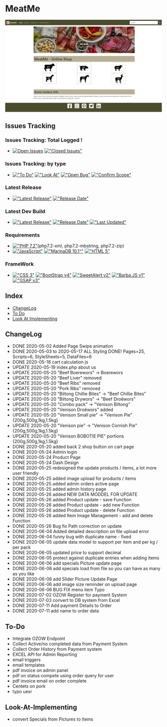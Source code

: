 # MeatMe
<img src="https://github.com/HermanRas/MeatMe/blob/master/img/Logo.jpg" alt="#PetraLogo">

## Issues Tracking
### Issues Tracking: Total Logged !
 - [![Open Issues](https://img.shields.io/github/issues/HermanRas/MeatMe.svg)](https://github.com/HermanRas/MeatMe/issues)
[!["Closed Issues"](https://img.shields.io/github/issues-closed/HermanRas/MeatMe.svg?style=flat-square)](https://github.com/HermanRas/MeatMe/issues)
### Issues Tracking: by type
 - [!["To Do"](https://img.shields.io/github/issues/HermanRas/MeatMe/help%20wanted.svg)](https://github.com/HermanRas/MeatMe/labels/help%20wanted)
[!["Look At"](https://img.shields.io/github/issues/HermanRas/MeatMe/enhancement.svg)](https://github.com/HermanRas/MeatMe/labels/enhancement)
[!["Open Bug"](https://img.shields.io/github/issues/HermanRas/MeatMe/bug.svg)](https://github.com/HermanRas/MeatMe/labels/bug)
[!["Confirm Scope"](https://img.shields.io/github/issues/HermanRas/MeatMe/question.svg)](https://github.com/HermanRas/MeatMe/labels/question)

### Latest Release
 - [!["Latest Release"](https://img.shields.io/github/release/HermanRas/MeatMe.svg)](https://github.com/HermanRas/MeatMe/releases)
[!["Release Date"](https://img.shields.io/github/release-date/HermanRas/MeatMe.svg)](https://github.com/HermanRas/MeatMe/releases)

### Latest Dev Build
 - [!["Latest Release"](https://img.shields.io/github/release-pre/HermanRas/MeatMe.svg)](https://github.com/HermanRas/MeatMe/releases)
[!["Release Date"](https://img.shields.io/github/release-date-pre/HermanRas/MeatMe.svg)](https://github.com/HermanRas/MeatMe/releases)
[!["Last Updated"](https://img.shields.io/github/last-commit/HermanRas/MeatMe.svg)](https://github.com/HermanRas/MeatMe/releases)

### Requirements
 - [!["PHP 7.2"](https://img.shields.io/badge/PHP-7.2%5E-blue.svg)](https://www.php.net/)(php7.2-xml, php7.2-mbstring, php7.2-zip)
 - [!["JavaScript"](https://img.shields.io/badge/JavaScript-1.8%5E-blue.svg)](https://developer.mozilla.org/en-US/docs/Web/JavaScript)
[!["MarinaDB 10.1^"](https://img.shields.io/badge/MarinaDB-10.1%5E-blue.svg)](https://www.microsoft.com/en-us/sql-server/sql-server-downloads)
[!["HTML 5"](https://img.shields.io/badge/HTML-5-blue.svg)](https://html5test.com/results/desktop.html)

### FrameWork 
 - [!["CSS 3"](https://img.shields.io/badge/CSS-3-blue.svg)](http://www.css3.info/)
[!["BootStrap v4"](https://img.shields.io/badge/BootStrap-4-blue.svg)](https://getbootstrap.com/docs/4.0/getting-started/introduction/)
[!["SweetAlert v2"](https://img.shields.io/badge/SweetAlert-2-blue.svg)](https://sweetalert2.github.io/#download)
[!["Barba.JS v1"](https://img.shields.io/badge/Barba-1-blue.svg)](https://barba.js.org/v1/)
[!["GSAP v3"](https://img.shields.io/badge/GSAP-3-blue.svg)](https://greensock.com/gsap/)

## Index
- [ChangeLog](#changelog)
- [To Do](#to-do)
- [Look At Implementing](#look-at-implementing)


## ChangeLog
- DONE 2020-05-02 Added Page Swipe animation
- DONE 2020-05-03 to 2020-05-17 ALL Styling DONE! Pages=25, Scripts=6, StyleSheets=5, DataFiles=6
- DONE 2020-05-18 cart calculation js 
- UPDATE 2020-05-19 index.php about us
- UPDATE 2020-05-20 "Beef Boerewors" -> Boerewors
- UPDATE 2020-05-20 "Beef Liver" removed
- UPDATE 2020-05-20 "Beef Ribs" removed
- UPDATE 2020-05-20 "Pork Ribs" removed
- UPDATE 2020-05-20 "Biltong Chillie Bites" -> "Beef Chillie Bites"
- UPDATE 2020-05-20 "Biltong Drywors" -> "Beef Droëwors"
- UPDATE 2020-05-20 "Combo pack" -> "Venison Biltong"
- UPDATE 2020-05-20 "Venison Droëwors" added
- UPDATE 2020-05-20 "Venison Small pie" -> "Venison Pie" {200g,500g,1kg,1.5kg}
- UPDATE 2020-05-20 "Venison pie" -> "Venison Cornish Pie" {200g,500g,1kg,1.5kg}
- UPDATE 2020-05-20 "Venison BOBOTIE PIE" portions {200g,500g,1kg,1.5kg}
- DONE 2020-05-20 added back 2 shop button on cart page
- DONE 2020-05-24 Admin login
- DONE 2020-05-24 Product Page
- DONE 2020-05-24 Dash Design
- DONE 2020-05-25 redesigned the update products / items, a lot more user friendly
- DONE 2020-05-25 added image upload for products / items
- DONE 2020-05-25 added admin orders active page
- DONE 2020-05-25 added admin history page
- DONE 2020-05-26 added NEW DATA MODDEL FOR UPDATE
- DONE 2020-05-26 added Product update - save Function
- DONE 2020-05-26 added Product update - add new Function
- DONE 2020-05-26 added Product update - delete Function
- DONE 2020-05-26 added Item Image Management - add and delete Function
- DONE 2020-05-26 Bug fix Path correction on update
- DONE 2020-06-04 Added detailed description on file upload error
- DONE 2020-06-04 funny bug with duplicate name - fixed
- DONE 2020-06-05 update data model to support per item and per kg / per pack
- DONE 2020-06-05 updated price to support decimal
- DONE 2020-06-05 protect against duplicate entries when adding items
- DONE 2020-06-06 add specials Picture update page
- DONE 2020-06-06 add specials load from file so you can have as many as you like
- DONE 2020-06-06 add Slider Picture Update Page
- DONE 2020-06-06 add image size reminder on upload page
- DONE 2020-06-06 BUG FIX menu item Typo
- DONE 2020-07-02 OZOW Register for payment System
- DONE 2020-07-03 convert to DB system from Excel
- DONE 2020-07-11 Add payment Details to Order
- DONE 2020-07-11 add name to order data

## To-Do
- Integrate OZOW Endpoint
- Collect Active/no completed data from Payment System
- Collect Order History from Payment system
- EXCEL API for Admin Reporting
- email triggers
- email templates
- pdf invoice on admin panel
- pdf on status compete using order query for user
- pdf invoice email on order complete
- Centets on pork
- typo uesr


## Look-At-Implementing
- convert Specials from Pictures to Items

